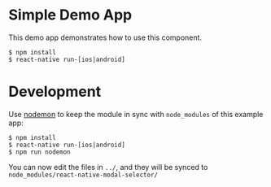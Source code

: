 # Simple Demo App

This demo app demonstrates how to use this component.

```
$ npm install
$ react-native run-[ios|android]
```

# Development

Use [nodemon](https://github.com/remy/nodemon) to keep the module in sync with `node_modules` of this example app:

```
$ npm install
$ react-native run-[ios|android]
$ npm run nodemon
```

You can now edit the files in `../`, and they will be synced to `node_modules/react-native-modal-selector/`
